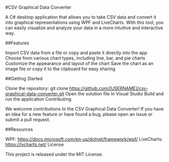 #CSV Graphical Data Converter

A C# desktop application that allows you to take CSV data and convert it into graphical representations using WPF and LiveCharts. With this tool, you can easily visualize and analyze your data in a more intuitive and interactive way.

##Features

Import CSV data from a file or copy and paste it directly into the app
Choose from various chart types, including line, bar, and pie charts
Customize the appearance and layout of the chart
Save the chart as an image file or copy it to the clipboard for easy sharing

##Getting Started

Clone the repository: git clone https://github.com/[USERNAME]/csv-graphical-data-converter.git
Open the solution file in Visual Studio
Build and run the application
Contributing

We welcome contributions to the CSV Graphical Data Converter! If you have an idea for a new feature or have found a bug, please open an issue or submit a pull request.

##Resources

WPF: https://docs.microsoft.com/en-us/dotnet/framework/wpf/
LiveCharts: https://lvcharts.net/
License

This project is released under the MIT License.
